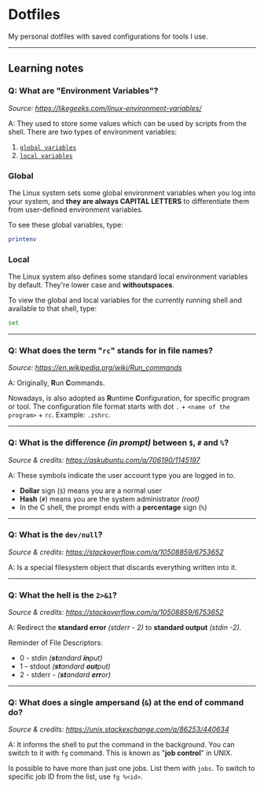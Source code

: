 # Dotfiles

My personal dotfiles with saved configurations for tools I use.

---

## Learning notes

### Q: What are "**Environment Variables**"?

_Source: https://likegeeks.com/linux-environment-variables/_

A: They used to store some values which can be used by scripts from the shell.
There are two types of environment variables:
1. [`global variables`](#global)
2. [`local variables`](#local)

### Global

The Linux system sets some global environment variables when you log into your
system, and **they are always CAPITAL LETTERS** to differentiate them from
user-defined environment variables.

To see these global variables, type:
```sh
printenv
```

### Local

The Linux system also defines some standard local environment variables by
default. They're lower case and **withoutspaces**.

To view the global and local variables for the currently running shell and
available to that shell, type:
```sh
set
```

---

### Q: What does the term "`rc`" stands for in file names?

_Source: https://en.wikipedia.org/wiki/Run_commands_

A: Originally, **R**un **C**ommands.

Nowadays, is also adopted as **R**untime **C**onfiguration, for specific
program or tool. The configuration file format starts with dot `.` + `<name of
the program>` + `rc`. Example: `.zshrc`.

---

### Q: What is the difference _(in prompt)_ between `$`, `#` and `%`?

_Source & credits: https://askubuntu.com/a/706190/1145197_

A: These symbols indicate the user account type you are logged in to.

- **Dollar** sign (`$`) means you are a normal user
- **Hash** (`#`) means you are the system administrator _(root)_
- In the C shell, the prompt ends with a **percentage** sign (`%`)

---

### Q: What is the `dev/null`?

_Source & credits: https://stackoverflow.com/a/10508859/6753652_

A: Is a special filesystem object that discards everything written into it.

---

### Q: What the hell is the `2>&1`?

_Source & credits: https://stackoverflow.com/a/10508859/6753652_

A: Redirect the **standard error** _(stderr - 2)_ to **standard output**
   _(stdin -2)_.

Reminder of File Descriptors:
- 0 - stdin _(**st**andard **in**put)_
- 1 - stdout _(**st**andard **out**put)_
- 2 - stderr - _(**st**andard **err**or)_

---

### Q: What does a single ampersand (`&`) at the end of command do?

_Source & credits: https://unix.stackexchange.com/a/86253/440634_

A: It informs the shell to put the command in the background. You can switch to
   it with `fg` command. This is known as "**job control**" in UNIX.

Is possible to have more than just one jobs. List them with `jobs`.
To switch to specific job ID from the list, use `fg %<id>`.

